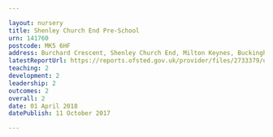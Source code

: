 ```yaml
---

layout: nursery
title: Shenley Church End Pre-School
urn: 141760
postcode: MK5 6HF
address: Burchard Crescent, Shenley Church End, Milton Keynes, Buckinghamshire, MK5 6HF
latestReportUrl: https://reports.ofsted.gov.uk/provider/files/2733379/urn/141760.pdf
teaching: 2
development: 2
leadership: 2
outcomes: 2
overall: 2
date: 01 April 2018 
datePublish: 11 October 2017

---
```

